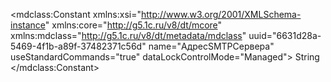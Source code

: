 <?xml version="1.0" encoding="UTF-8"?>
<mdclass:Constant xmlns:xsi="http://www.w3.org/2001/XMLSchema-instance" xmlns:core="http://g5.1c.ru/v8/dt/mcore" xmlns:mdclass="http://g5.1c.ru/v8/dt/metadata/mdclass" uuid="6631d28a-5469-4f1b-a89f-37482371c56d" name="АдресSMTPСервера" useStandardCommands="true" dataLockControlMode="Managed">
  <synonym key="ru" value="Адрес SMTPСервера"/>
  <producedTypes>
    <managerType typeId="5f0cc550-f239-461a-98e7-3e51087052a5" valueTypeId="d5184c7e-23f9-4efd-b6b7-2f6f065b71f8"/>
    <valueManagerType typeId="ba1698a4-6e1c-43c6-8e05-9efe53bd6cfc" valueTypeId="694435b5-79c7-4fcc-8b5a-7c053494c520"/>
  </producedTypes>
  <type>
    <types>String</types>
    <stringQualifiers/>
  </type>
  <minValue xsi:type="core:NullValue"/>
  <maxValue xsi:type="core:NullValue"/>
</mdclass:Constant>
